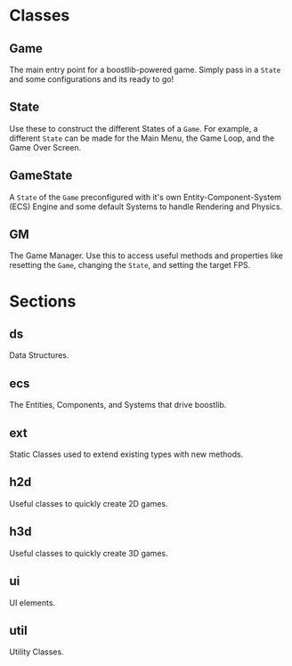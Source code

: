 # Classes

## Game
The main entry point for a boostlib-powered game. Simply pass in a `State` and some configurations and its ready to go!

## State
Use these to construct the different States of a `Game`. 
For example, a different `State` can be made for the Main Menu, the Game Loop, and the Game Over Screen.

## GameState
A `State` of the `Game` preconfigured with it's own Entity-Component-System (ECS) Engine and some default Systems to handle Rendering and Physics.

## GM
The Game Manager. Use this to access useful methods and properties like resetting the `Game`, changing the `State`, and setting the target FPS.

# Sections

## ds
Data Structures.

## ecs
The Entities, Components, and Systems that drive boostlib.

## ext
Static Classes used to extend existing types with new methods.

## h2d
Useful classes to quickly create 2D games.

## h3d
Useful classes to quickly create 3D games.

## ui
UI elements.

## util
Utility Classes.
